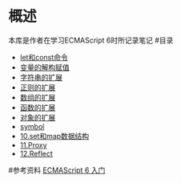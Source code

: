# 概述
本库是作者在学习ECMAScript 6时所记录笔记
#目录
- [let和const命令](https://github.com/owen1190/ECMAScript-6-primer/blob/master/note/1.let%E5%92%8Cconst.md)
- [变量的解构赋值](https://github.com/owen1190/ECMAScript-6-primer/blob/master/note/2.%E5%8F%98%E9%87%8F%E7%9A%84%E8%A7%A3%E6%9E%84%E8%B5%8B%E5%80%BC.md)
- [字符串的扩展](https://github.com/owen1190/ECMAScript-6-primer/blob/master/note/3.%E5%AD%97%E7%AC%A6%E4%B8%B2%E7%9A%84%E6%89%A9%E5%B1%95.md)
- [正则的扩展](https://github.com/owen1190/ECMAScript-6-primer/blob/master/note/4.%E6%AD%A3%E5%88%99%E7%9A%84%E6%89%A9%E5%B1%95.md)
- [数组的扩展](https://github.com/owen1190/ECMAScript-6-primer/blob/master/note/6.%E6%95%B0%E7%BB%84%E7%9A%84%E6%89%A9%E5%B1%95.md)
- [函数的扩展](https://github.com/owen1190/ECMAScript-6-primer/blob/master/note/7.%E5%87%BD%E6%95%B0%E7%9A%84%E6%89%A9%E5%B1%95.md)
- [对象的扩展](https://github.com/owen1190/ECMAScript-6-primer/blob/master/note/8.%E5%AF%B9%E8%B1%A1%E7%9A%84%E6%89%A9%E5%B1%95.md)
- [symbol](https://github.com/owen1190/ECMAScript-6-primer/blob/master/note/9.symbol.md)
- [10.set和map数据结构](https://github.com/owen1190/ECMAScript-6-primer/blob/master/note/10.set%E5%92%8Cmap%E6%95%B0%E6%8D%AE%E7%BB%93%E6%9E%84.md)
- [11.Proxy](https://github.com/owen1190/ECMAScript-6-primer/blob/master/note/11.Proxy.md)
- [12.Reflect](https://github.com/owen1190/ECMAScript-6-primer/blob/master/note/12.Reflect.md)

#参考资料
[ECMAScript 6 入门](http://es6.ruanyifeng.com/)